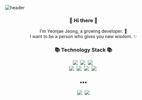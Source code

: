 ![header](https://capsule-render.vercel.app/api?type=wave&color=auto&height=300&section=header&text=WELCOME%20%20%20%20%20%20&fontSize=100)

<h3 align="center"> 👋 Hi there 👋 </h3>
<p align="center">
I'm Yeonjae Jeong, a growing developer. 🌱 <br>
I want to be a person who gives you new wisdom. ✨
</p>
<h3 align="center">📚 Technology Stack 📚</h3>
<p align="center">
  <img src="https://img.shields.io/badge/-Java-orange"/>&nbsp
  <img src="https://img.shields.io/badge/-SpringBoot-brightgreen"/>&nbsp
  <img src="https://img.shields.io/badge/-JPA-brightgreen"/>&nbsp
  <br>
  <img src="https://img.shields.io/badge/-MySQL-navy"/>&nbsp
  <img src="https://img.shields.io/badge/-AWS-black"/>&nbsp
  <img src="https://img.shields.io/badge/-JavaScript-yellow"/>&nbsp
  <img src="https://img.shields.io/badge/-Nginx-yellowgreen"/>&nbsp
  <br>
</p>

<h3 align="center">•••</h3>

<p align="center">
  <a href="hhttps://yeonjaery.oopy.io/"><img src="https://img.shields.io/badge/Tech%20Blog-262626?style=flat-square&logo=D-Wave Systems&logoColor=white&link=https://newwisdom.tistory.com"/></a>&nbsp
  <a href="mailto:yeonjaery@gmail.com"><img src="https://img.shields.io/badge/Gmail-d14836?style=flat-square&logo=Gmail&logoColor=white&link=mailto:yeonjaery@gmail.com"/></a>
</p>
